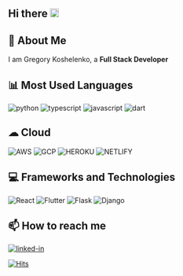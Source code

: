 ## Hi there <img src="https://media.giphy.com/media/hvRJCLFzcasrR4ia7z/giphy.gif" width="18px" height="18px">
## 🚀 About Me
I am Gregory Koshelenko, a **Full Stack Developer** 

<!--
**GregoryKoshelenko/GregoryKoshelenko** is a ✨ _special_ ✨ repository because its `README.md` (this file) appears on your GitHub profile.


- 🌱 I’m currently learning Flutter, Next.js, ML, Data Analytics
- 👯 I’m looking to collaborate on ML, Web and Big Data

-->

## 📊 Most Used Languages
![python](https://img.shields.io/badge/Python-FFD43B?style=for-the-badge&logo=python&logoColor=blue)
![typescript](https://img.shields.io/badge/TypeScript-3178C6?style=for-the-badge&logo=typescript&logoColor=white)
![javascript](https://img.shields.io/badge/JavaScript-323330?style=for-the-badge&logo=javascript&logoColor=F7DF1E)
![dart](https://img.shields.io/badge/Dart-0175C2?style=for-the-badge&logo=dart&logoColor=white)


## ☁ Cloud
![AWS](https://img.shields.io/badge/badge/Amazon_AWS-FF9900?style=for-the-badge&logo=amazonaws&logoColor=white)
![GCP](https://img.shields.io/badge/Google_Cloud-4285F4?style=for-the-badge&logo=google-cloud&logoColor=white)
![HEROKU](https://img.shields.io/badge/Heroku-430098?style=for-the-badge&logo=heroku&logoColor=white)
![NETLIFY](https://img.shields.io/badge/Netlify-00C7B7?style=for-the-badge&logo=netlify&logoColor=white)

## 💻 Frameworks and Technologies
![React](https://img.shields.io/badge/React-20232A?style=for-the-badge&logo=react&logoColor=61DAFB)
![Flutter](https://img.shields.io/badge/Flutter-02569B?style=for-the-badge&logo=flutter&logoColor=white)
![Flask](https://img.shields.io/badge/Flask-000000?style=for-the-badge&logo=flask&logoColor=white)
![Django](https://img.shields.io/badge/Django-092E20?style=for-the-badge&logo=django&logoColor=green)

## 📫 How to reach me
[![linked-in](https://img.shields.io/badge/LinkedIn-0077B5?style=for-the-badge&logo=linkedin&logoColor=white)](https://www.linkedin.com/in/gregory-koshelenko/)

[![Hits](https://hits.seeyoufarm.com/api/count/incr/badge.svg?url=https%3A%2F%2Fgithub.com%2FGregoryKoshelenko&count_bg=%2379C83D&title_bg=%23555555&icon=&icon_color=%23E7E7E7&title=hits&edge_flat=false)](https://hits.seeyoufarm.com)
